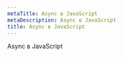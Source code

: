 ```yaml
---
metaTitle: Async в JavaScript
metaDescription: Async в JavaScript
title: Async в JavaScript
---
```


Async в JavaScript